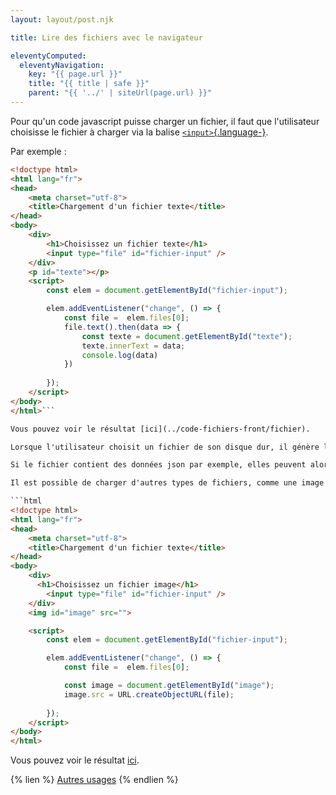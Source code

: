 ```yaml
---
layout: layout/post.njk

title: Lire des fichiers avec le navigateur

eleventyComputed:
  eleventyNavigation:
    key: "{{ page.url }}"
    title: "{{ title | safe }}"
    parent: "{{ '../' | siteUrl(page.url) }}"
---
```


Pour qu'un code javascript puisse charger un fichier, il faut que l'utilisateur choisisse le fichier à charger via la balise [`<input>`{.language-}](https://developer.mozilla.org/fr/docs/Web/HTML/Element/input).

Par exemple :

```html
<!doctype html>
<html lang="fr">
<head>
    <meta charset="utf-8">
    <title>Chargement d'un fichier texte</title>
</head>
<body>
    <div>
        <h1>Choisissez un fichier texte</h1>
        <input type="file" id="fichier-input" />
    </div>
    <p id="texte"></p>
    <script>
        const elem = document.getElementById("fichier-input");    

        elem.addEventListener("change", () => {
            const file =  elem.files[0];
            file.text().then(data => {
                const texte = document.getElementById("texte");
                texte.innerText = data;
                console.log(data)
            })
            
        });
    </script>
</body>
</html>```

Vous pouvez voir le résultat [ici](../code-fichiers-front/fichier).

Lorsque l'utilisateur choisit un fichier de son disque dur, il génère l'évènement change qui est intercepté. Le fichier choisit contient plusieurs méthodes, dont `text()`{.language-} qui est une promesse de lecture du fichier au format texte.

Si le fichier contient des données json par exemple, elles peuvent alors être désérialisées en objets javascript utilisable.

Il est possible de charger d'autres types de fichiers, comme une image par exemple :

```html
<!doctype html>
<html lang="fr">
<head>
    <meta charset="utf-8">
    <title>Chargement d'un fichier texte</title>
</head>
<body>
    <div>
      <h1>Choisissez un fichier image</h1>
        <input type="file" id="fichier-input" />
    </div>
    <img id="image" src="">

    <script>
        const elem = document.getElementById("fichier-input");    

        elem.addEventListener("change", () => {
            const file =  elem.files[0];

            const image = document.getElementById("image");    
            image.src = URL.createObjectURL(file);
            
        });
    </script>
</body>
</html>
```

Vous pouvez voir le résultat [ici](../code-fichiers-front/image).

{% lien %}
[Autres usages](https://developer.mozilla.org/fr/docs/Web/API/File_API/Using_files_from_web_applications)
{% endlien %}
